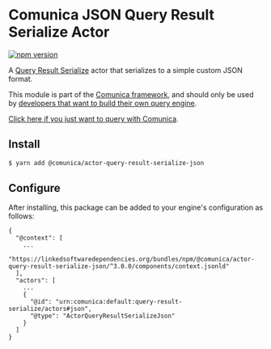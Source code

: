 # Comunica JSON Query Result Serialize Actor

[![npm version](https://badge.fury.io/js/%40comunica%2Factor-query-result-serialize-json.svg)](https://www.npmjs.com/package/@comunica/actor-query-result-serialize-json)

A [Query Result Serialize](https://github.com/comunica/comunica/tree/master/packages/bus-query-result-serialize) actor that serializes to a simple custom JSON format.

This module is part of the [Comunica framework](https://github.com/comunica/comunica),
and should only be used by [developers that want to build their own query engine](https://comunica.dev/docs/modify/).

[Click here if you just want to query with Comunica](https://comunica.dev/docs/query/).

## Install

```bash
$ yarn add @comunica/actor-query-result-serialize-json
```

## Configure

After installing, this package can be added to your engine's configuration as follows:
```text
{
  "@context": [
    ...
    "https://linkedsoftwaredependencies.org/bundles/npm/@comunica/actor-query-result-serialize-json/^3.0.0/components/context.jsonld"
  ],
  "actors": [
    ...
    {
      "@id": "urn:comunica:default:query-result-serialize/actors#json",
      "@type": "ActorQueryResultSerializeJson"
    }
  ]
}
```
